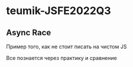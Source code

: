 # teumik-JSFE2022Q3

## Async Race

Пример того, как не стоит писать на чистом JS

Все познается через практику и сравнение
